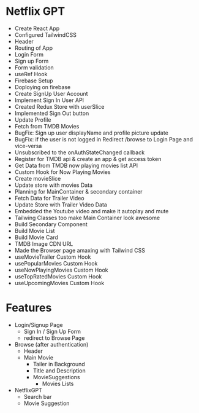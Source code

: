 # Netflix GPT

- Create React App
- Configured TailwindCSS
- Header
- Routing of App
- Login Form
- Sign up Form
- Form validation
- useRef Hook
- Firebase Setup
- Doploying on firebase
- Create SignUp User Account
- Implement Sign In User API
- Created Redux Store with userSlice
- Implemented Sign Out button
- Update Profile
- Fetch from TMDB Movies
- BugFix: Sign up user displayName and profile picture update
- BugFix: if the user is not logged in Redirect /browse to Login Page and vice-versa
- Unsubscribed to the onAuthStateChanged callback
- Register for TMDB api & create an app & get access token
- Get Data from TMDB now playing movies list API
- Custom Hook for Now Playing Movies
- Create movieSlice
- Update store with movies Data
- Planning for MainContainer & secondary container
- Fetch Data for Trailer Video
- Update Store with Trailer Video Data
- Embedded the Youtube video and make it autoplay and mute
- Tailwing Classes too make Main Container look awesome
- Build Secondary Component
- Build Movie List
- Build Movie Card
- TMDB Image CDN URL
- Made the Browser page amaxing with Tailwind CSS
- useMovieTrailer Custom Hook
- usePopularMovies Custom Hook
- useNowPlayingMovies Custom Hook
- useTopRatedMovies Custom Hook
- useUpcomingMovies Custom Hook


# Features

- Login/Signup Page
  - Sign In / Sign Up Form
  - redirect to Browse Page
- Browse (after authentication)
  - Header
  - Main Movie
    - Tailer in Background
    - Title and Description
    - MovieSuggestions
      - Movies Lists
- NetflixGPT
  - Search bar
  - Movie Suggestion
